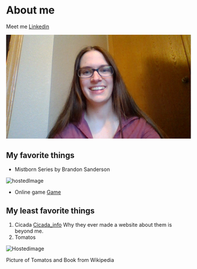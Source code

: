 # About me
Meet me [Linkedin](https://www.linkedin.com/in/lindsay-gillespie-68b620122/)

![vscode image](https://github.com/LinGill21/markdown_practice/raw/master/mePic.PNG "BigPic")

## My favorite things
* Mistborn Series by Brandon Sanderson

![hostedImage](https://upload.wikimedia.org/wikipedia/en/thumb/4/44/Mistborn-cover.jpg/220px-Mistborn-cover.jpg "Mistborn")

* Online game
[Game](www.chickensmoothie.com)


## My least favorite things
1. Cicada
[Cicada_info](https://www.cicadamania.com/)
Why they ever made a website about them is beyond me.
1. Tomatos

![Hostedimage](https://upload.wikimedia.org/wikipedia/commons/thumb/9/94/Red_Tomatoes_with_PLU_code.jpg/225px-Red_Tomatoes_with_PLU_code.jpg "Tomato")


Picture of Tomatos and Book from Wikipedia
